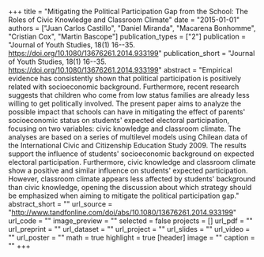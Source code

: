 +++
title = "Mitigating the Political Participation Gap from the School: The Roles of Civic Knowledge and Classroom Climate"
date = "2015-01-01"
authors = ["Juan Carlos Castillo", "Daniel Miranda", "Macarena Bonhomme", "Cristian Cox", "Martin Bascope"]
publication_types = ["2"]
publication = "Journal of Youth Studies, 18(1) 16--35. https://doi.org/10.1080/13676261.2014.933199"
publication_short = "Journal of Youth Studies, 18(1) 16--35. https://doi.org/10.1080/13676261.2014.933199"
abstract = "Empirical evidence has consistently shown that political participation is positively related with socioeconomic background. Furthermore, recent research suggests that children who come from low status families are already less willing to get politically involved. The present paper aims to analyze the possible impact that schools can have in mitigating the effect of parents' socioeconomic status on students' expected electoral participation, focusing on two variables: civic knowledge and classroom climate. The analyses are based on a series of multilevel models using Chilean data of the International Civic and Citizenship Education Study 2009. The results support the influence of students' socioeconomic background on expected electoral participation. Furthermore, civic knowledge and classroom climate show a positive and similar influence on students' expected participation. However, classroom climate appears less affected by students' background than civic knowledge, opening the discussion about which strategy should be emphasized when aiming to mitigate the political participation gap."
abstract_short = ""
url_source = "http://www.tandfonline.com/doi/abs/10.1080/13676261.2014.933199"
url_code = ""
image_preview = ""
selected = false
projects = []
url_pdf = ""
url_preprint = ""
url_dataset = ""
url_project = ""
url_slides = ""
url_video = ""
url_poster = ""
math = true
highlight = true
[header]
image = ""
caption = ""
+++

